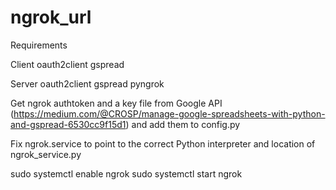 # ngrok_url
Requirements

Client
oauth2client
gspread

Server
oauth2client
gspread
pyngrok

Get ngrok authtoken and a key file from Google API (https://medium.com/@CROSP/manage-google-spreadsheets-with-python-and-gspread-6530cc9f15d1) and add them to config.py

Fix ngrok.service to point to the correct Python interpreter and location of ngrok_service.py

sudo systemctl enable ngrok
sudo systemctl start ngrok
